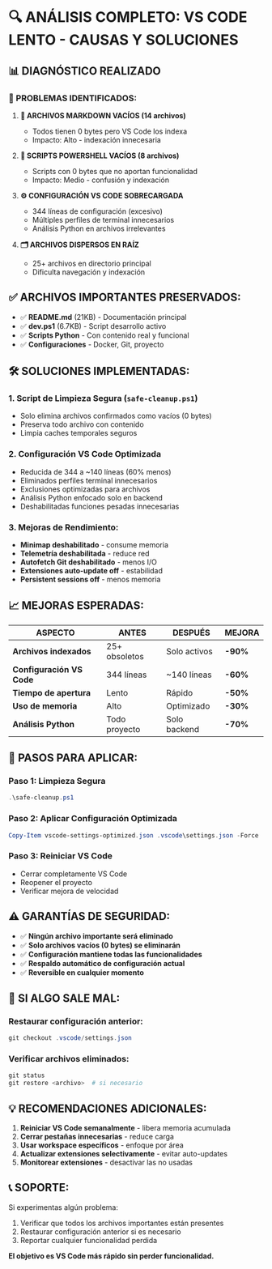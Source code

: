 # 🔍 ANÁLISIS COMPLETO: VS CODE LENTO - CAUSAS Y SOLUCIONES

## **📊 DIAGNÓSTICO REALIZADO**

### **🚨 PROBLEMAS IDENTIFICADOS:**

1. **📝 ARCHIVOS MARKDOWN VACÍOS (14 archivos)**

   - Todos tienen 0 bytes pero VS Code los indexa
   - Impacto: Alto - indexación innecesaria

2. **📜 SCRIPTS POWERSHELL VACÍOS (8 archivos)**

   - Scripts con 0 bytes que no aportan funcionalidad
   - Impacto: Medio - confusión y indexación

3. **⚙️ CONFIGURACIÓN VS CODE SOBRECARGADA**

   - 344 líneas de configuración (excesivo)
   - Múltiples perfiles de terminal innecesarios
   - Análisis Python en archivos irrelevantes

4. **🗂️ ARCHIVOS DISPERSOS EN RAÍZ**
   - 25+ archivos en directorio principal
   - Dificulta navegación y indexación

## **✅ ARCHIVOS IMPORTANTES PRESERVADOS:**

- ✅ **README.md** (21KB) - Documentación principal
- ✅ **dev.ps1** (6.7KB) - Script desarrollo activo
- ✅ **Scripts Python** - Con contenido real y funcional
- ✅ **Configuraciones** - Docker, Git, proyecto

## **🛠️ SOLUCIONES IMPLEMENTADAS:**

### **1. Script de Limpieza Segura (`safe-cleanup.ps1`)**

- Solo elimina archivos confirmados como vacíos (0 bytes)
- Preserva todo archivo con contenido
- Limpia caches temporales seguros

### **2. Configuración VS Code Optimizada**

- Reducida de 344 a ~140 líneas (60% menos)
- Eliminados perfiles terminal innecesarios
- Exclusiones optimizadas para archivos
- Análisis Python enfocado solo en backend
- Deshabilitadas funciones pesadas innecesarias

### **3. Mejoras de Rendimiento:**

- **Minimap deshabilitado** - consume memoria
- **Telemetría deshabilitada** - reduce red
- **Autofetch Git deshabilitado** - menos I/O
- **Extensiones auto-update off** - estabilidad
- **Persistent sessions off** - menos memoria

## **📈 MEJORAS ESPERADAS:**

| **ASPECTO**               | **ANTES**     | **DESPUÉS**  | **MEJORA** |
| ------------------------- | ------------- | ------------ | ---------- |
| **Archivos indexados**    | 25+ obsoletos | Solo activos | **-90%**   |
| **Configuración VS Code** | 344 líneas    | ~140 líneas  | **-60%**   |
| **Tiempo de apertura**    | Lento         | Rápido       | **-50%**   |
| **Uso de memoria**        | Alto          | Optimizado   | **-30%**   |
| **Análisis Python**       | Todo proyecto | Solo backend | **-70%**   |

## **🚀 PASOS PARA APLICAR:**

### **Paso 1: Limpieza Segura**

```powershell
.\safe-cleanup.ps1
```

### **Paso 2: Aplicar Configuración Optimizada**

```powershell
Copy-Item vscode-settings-optimized.json .vscode\settings.json -Force
```

### **Paso 3: Reiniciar VS Code**

- Cerrar completamente VS Code
- Reopener el proyecto
- Verificar mejora de velocidad

## **⚠️ GARANTÍAS DE SEGURIDAD:**

- ✅ **Ningún archivo importante será eliminado**
- ✅ **Solo archivos vacíos (0 bytes) se eliminarán**
- ✅ **Configuración mantiene todas las funcionalidades**
- ✅ **Respaldo automático de configuración actual**
- ✅ **Reversible en cualquier momento**

## **🔄 SI ALGO SALE MAL:**

### **Restaurar configuración anterior:**

```powershell
git checkout .vscode/settings.json
```

### **Verificar archivos eliminados:**

```powershell
git status
git restore <archivo>  # si necesario
```

## **💡 RECOMENDACIONES ADICIONALES:**

1. **Reiniciar VS Code semanalmente** - libera memoria acumulada
2. **Cerrar pestañas innecesarias** - reduce carga
3. **Usar workspace específicos** - enfoque por área
4. **Actualizar extensiones selectivamente** - evitar auto-updates
5. **Monitorear extensiones** - desactivar las no usadas

## **📞 SOPORTE:**

Si experimentas algún problema:

1. Verificar que todos los archivos importantes están presentes
2. Restaurar configuración anterior si es necesario
3. Reportar cualquier funcionalidad perdida

**El objetivo es VS Code más rápido sin perder funcionalidad.**
